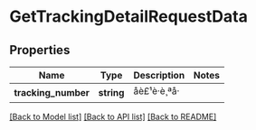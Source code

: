 # GetTrackingDetailRequestData

## Properties
Name | Type | Description | Notes
------------ | ------------- | ------------- | -------------
**tracking_number** | **string** | åè£¹è·è¸ªå· | 

[[Back to Model list]](../README.md#documentation-for-models) [[Back to API list]](../README.md#documentation-for-api-endpoints) [[Back to README]](../README.md)


